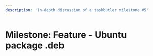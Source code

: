 ```yaml
---
description: 'In-depth discussion of a taskbutler milestone #5'
---
```


# Milestone: Feature - Ubuntu package .deb


